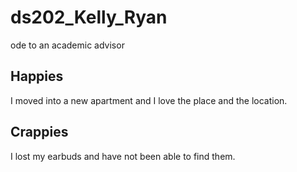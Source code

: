# ds202_Kelly_Ryan
ode to an academic advisor
## Happies
I moved into a new apartment and I love the place and the location. 
## Crappies
I lost my earbuds and have not been able to find them.
